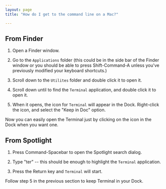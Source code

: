 ```yaml
---
layout: page
title: "How do I get to the command line on a Mac?"

---
```


## From Finder

1. Open a Finder window.

2. Go to the `Applications` folder (this could be in the side bar of
   the Finder window or you should be able to press Shift-Command-A
   unless you've previously modified your keyboard shortcuts.)

3. Scroll down to the `Utilites` folder and double click it to open
   it.

4. Scroll down until to find the `Terminal` application, and double
click it to open it.

5. When it opens, the icon for `Terminal` will appear in the
Dock. Right-click the icon, and select the "Keep in Doc" option.

Now you can easily open the Terminal just by clicking on the icon in
the Dock when you want one.

## From Spotlight

1. Press Command-Spacebar to open the Spotlight search dialog.

2. Type "ter" -- this should be enough to highlight the `Terminal`
application.

3. Press the Return key and `Terminal` will start.

Follow step 5 in the previous section to keep Terminal in your Dock.
